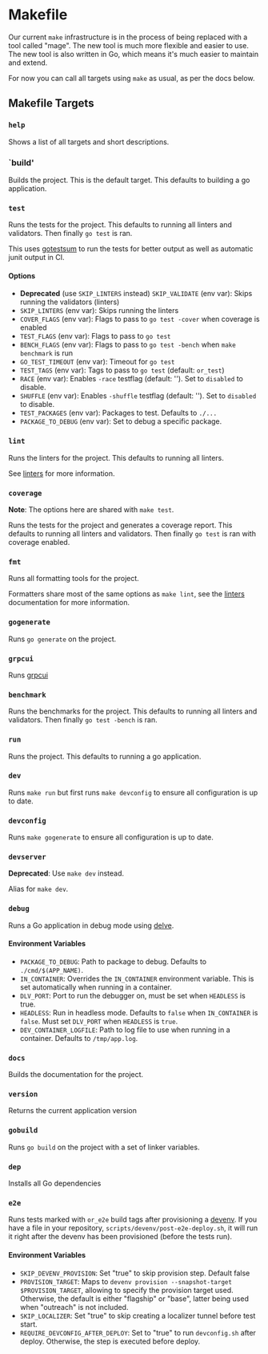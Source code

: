 # Makefile

Our current `make` infrastructure is in the process of being replaced with a tool called "mage". The new tool is much more flexible and easier to use. The new tool is also written in Go, which means it's much easier to maintain and extend.

For now you can call all targets using `make` as usual, as per the docs below.

## Makefile Targets

### `help`

Shows a list of all targets and short descriptions.

### `build'

Builds the project. This is the default target. This defaults to building a go application.

### `test`

Runs the tests for the project. This defaults to running all linters and validators. Then finally `go test` is ran.

This uses [gotestsum](https://github.com/gotestyourself/gotestsum) to run the tests for better output as well as automatic junit output in CI.

#### Options

* **Deprecated** (use `SKIP_LINTERS` instead) `SKIP_VALIDATE` (env var): Skips running the validators (linters)
* `SKIP_LINTERS` (env var): Skips running the linters
* `COVER_FLAGS` (env var): Flags to pass to `go test -cover` when coverage is enabled
* `TEST_FLAGS` (env var): Flags to pass to `go test`
* `BENCH_FLAGS` (env var): Flags to pass to `go test -bench` when `make benchmark` is run
* `GO_TEST_TIMEOUT` (env var): Timeout for `go test`
* `TEST_TAGS` (env var): Tags to pass to `go test` (default: `or_test`)
* `RACE` (env var): Enables `-race` testflag (default: ''). Set to `disabled` to disable.
* `SHUFFLE` (env var): Enables `-shuffle` testflag (default: ''). Set to `disabled` to disable.
* `TEST_PACKAGES` (env var): Packages to test. Defaults to `./...`
* `PACKAGE_TO_DEBUG` (env var): Set to debug a specific package.

### `lint`

Runs the linters for the project. This defaults to running all linters.

See [linters](linters.md) for more information.

### `coverage`

**Note**: The options here are shared with `make test`.

Runs the tests for the project and generates a coverage report. This defaults to running all linters and validators. Then finally `go test` is ran with coverage enabled.

### `fmt`

Runs all formatting tools for the project.

Formatters share most of the same options as `make lint`, see the [linters](linters.md) documentation for more information.

### `gogenerate`

Runs `go generate` on the project.

### `grpcui`

Runs [grpcui](https://github.com/fullstorydev/grpcui)

### `benchmark`

Runs the benchmarks for the project. This defaults to running all linters and validators. Then finally `go test -bench` is ran.

### `run`

Runs the project. This defaults to running a go application.

### `dev`

Runs `make run` but first runs `make devconfig` to ensure all configuration is up to date.

### `devconfig`

Runs `make gogenerate` to ensure all configuration is up to date.

### `devserver`

**Deprecated**: Use `make dev` instead.

Alias for `make dev`.

### `debug`

Runs a Go application in debug mode using [delve](https://github.com/go-delve/delve).

#### Environment Variables

* `PACKAGE_TO_DEBUG`: Path to package to debug. Defaults to `./cmd/$(APP_NAME)`.
* `IN_CONTAINER`: Overrides the `IN_CONTAINER` environment variable. This is set automatically when running in a container.
* `DLV_PORT`: Port to run the debugger on, must be set when `HEADLESS` is true.
* `HEADLESS`: Run in headless mode. Defaults to `false` when `IN_CONTAINER` is `false`. Must set `DLV_PORT` when `HEADLESS` is `true`.
* `DEV_CONTAINER_LOGFILE`: Path to log file to use when running in a container. Defaults to `/tmp/app.log`.

### `docs`

Builds the documentation for the project.

### `version`

Returns the current application version

### `gobuild`

Runs `go build` on the project with a set of linker variables.

### `dep`

Installs all Go dependencies

### `e2e`

Runs tests marked with `or_e2e` build tags after provisioning a [devenv](github.com/getoutreach/devenv).
If you have a file in your repository, `scripts/devenv/post-e2e-deploy.sh`, it
will run it right after the devenv has been provisioned (before the tests run).

#### Environment Variables

* `SKIP_DEVENV_PROVISION`: Set "true" to skip provision step. Default false
* `PROVISION_TARGET`: Maps to `devenv provision --snapshot-target $PROVISION_TARGET`, allowing to specify the provision target used. Otherwise, the default is either "flagship" or "base", latter being used when "outreach" is not included.
* `SKIP_LOCALIZER`: Set "true" to skip creating a localizer tunnel before test start.
* `REQUIRE_DEVCONFIG_AFTER_DEPLOY`: Set to "true" to run `devconfig.sh` after deploy. Otherwise, the step is executed before deploy.
